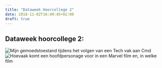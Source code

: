 ```yaml
---
title: "Dataweek Hoorcollege 2"
date: 2018-11-02T16:49:45+02:00
draft: true
---
```

## Dataweek hoorcollege 2:


![Mijn gemoedstoestand tijdens het volgen van een Tech vak aan Cmd]("https://raw.githubusercontent.com/Techdemo/datavisualisatie/master/site/static/marvel.png")
![Hoevaak komt een hoofdpersonage voor in een Marvel film en, in welke film]("https://raw.githubusercontent.com/Techdemo/datavisualisatie/4fd381bd767aa9ab12e1e86d8e3bcfd7ce1166a1/site/static/conjuctuur.pdf")
